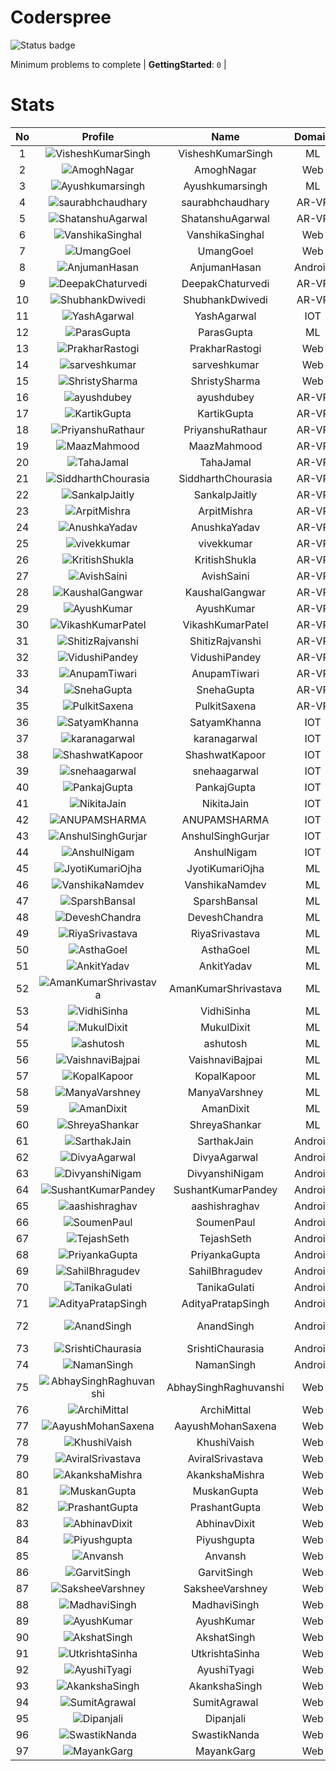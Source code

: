 
Coderspree
==========


![Status badge](https://github.com/InnogeeksOrganization/coderspree/actions/workflows/checkSubmission.yml/badge.svg)  


Minimum problems to complete | **GettingStarted**: `0` |   

# Stats
  

|No|Profile|Name|Domain|Year|Solved|
| :---: | :---: | :---: | :---: | :---: | :---: |
|1|![VisheshKumarSingh](https://avatars.githubusercontent.com/u/47525494?v=4&s=100)|VisheshKumarSingh|ML|2|12|
|2|![AmoghNagar](https://avatars.githubusercontent.com/u/84376218?v=4&s=100)|AmoghNagar|Web|3|12|
|3|![Ayushkumarsingh](https://avatars.githubusercontent.com/u/78909117?v=4&s=100)|Ayushkumarsingh|ML|2|11|
|4|![saurabhchaudhary](https://avatars.githubusercontent.com/u/54533861?v=4&s=100)|saurabhchaudhary|AR-VR|3|7|
|5|![ShatanshuAgarwal](https://avatars.githubusercontent.com/u/63258511?v=4&s=100)|ShatanshuAgarwal|AR-VR|3|7|
|6|![VanshikaSinghal](https://avatars.githubusercontent.com/u/84376218?v=4&s=100)|VanshikaSinghal|Web|3|5|
|7|![UmangGoel](https://avatars.githubusercontent.com/u/84376218?v=4&s=100)|UmangGoel|Web|3|5|
|8|![AnjumanHasan](https://avatars.githubusercontent.com/u/84376218?v=4&s=100)|AnjumanHasan|Android|2|3|
|9|![DeepakChaturvedi](https://avatars.githubusercontent.com/u/61619479?v=4&s=100)|DeepakChaturvedi|AR-VR|3|2|
|10|![ShubhankDwivedi](https://avatars.githubusercontent.com/u/81324099?v=4&s=100)|ShubhankDwivedi|AR-VR|2ndYear|2|
|11|![YashAgarwal](https://avatars.githubusercontent.com/u/59206738?v=4&s=100)|YashAgarwal|IOT|3|2|
|12|![ParasGupta](https://avatars.githubusercontent.com/u/60445527?v=4&s=100)|ParasGupta|ML|3|2|
|13|![PrakharRastogi](https://avatars.githubusercontent.com/u/84376218?v=4&s=100)|PrakharRastogi|Web|3|2|
|14|![sarveshkumar](https://avatars.githubusercontent.com/u/84376218?v=4&s=100)|sarveshkumar|Web|3|2|
|15|![ShristySharma](https://avatars.githubusercontent.com/u/84376218?v=4&s=100)|ShristySharma|Web|3|2|
|16|![ayushdubey](https://avatars.githubusercontent.com/u/33064931?v=4&s=100)|ayushdubey|AR-VR|2|1|
|17|![KartikGupta](https://avatars.githubusercontent.com/u/57028920?v=4&s=100)|KartikGupta|AR-VR|3|1|
|18|![PriyanshuRathaur](https://avatars.githubusercontent.com/u/86730388?v=4&s=100)|PriyanshuRathaur|AR-VR|2|1|
|19|![MaazMahmood](https://avatars.githubusercontent.com/u/83294849?v=4&s=100)|MaazMahmood|AR-VR|2|1|
|20|![TahaJamal](https://avatars.githubusercontent.com/u/60614154?v=4&s=100)|TahaJamal|AR-VR|3|1|
|21|![SiddharthChourasia](https://avatars.githubusercontent.com/u/78783051?v=4&s=100)|SiddharthChourasia|AR-VR|2|1|
|22|![SankalpJaitly](https://avatars.githubusercontent.com/u/63491937?v=4&s=100)|SankalpJaitly|AR-VR|3|1|
|23|![ArpitMishra](https://avatars.githubusercontent.com/u/91672224?v=4&s=100)|ArpitMishra|AR-VR|2nd|1|
|24|![AnushkaYadav](https://avatars.githubusercontent.com/u/63538061?v=4&s=100)|AnushkaYadav|AR-VR|3|1|
|25|![vivekkumar](https://avatars.githubusercontent.com/u/60609162?v=4&s=100)|vivekkumar|AR-VR|3|1|
|26|![KritishShukla](https://avatars.githubusercontent.com/u/84233260?v=4&s=100)|KritishShukla|AR-VR|2|1|
|27|![AvishSaini](https://avatars.githubusercontent.com/u/82599778?v=4&s=100)|AvishSaini|AR-VR|2|1|
|28|![KaushalGangwar](https://avatars.githubusercontent.com/u/78899517?v=4&s=100)|KaushalGangwar|AR-VR|2|1|
|29|![AyushKumar](https://avatars.githubusercontent.com/u/77633249?v=4&s=100)|AyushKumar|AR-VR|2|1|
|30|![VikashKumarPatel](https://avatars.githubusercontent.com/u/72515535?v=4&s=100)|VikashKumarPatel|AR-VR|3|1|
|31|![ShitizRajvanshi](https://avatars.githubusercontent.com/u/86548099?v=4&s=100)|ShitizRajvanshi|AR-VR|2|1|
|32|![VidushiPandey](https://avatars.githubusercontent.com/u/86524341?v=4&s=100)|VidushiPandey|AR-VR|2|1|
|33|![AnupamTiwari](https://avatars.githubusercontent.com/u/81892907?v=4&s=100)|AnupamTiwari|AR-VR|2|1|
|34|![SnehaGupta](https://avatars.githubusercontent.com/u/63196333?v=4&s=100)|SnehaGupta|AR-VR|3|1|
|35|![PulkitSaxena](https://avatars.githubusercontent.com/u/84513589?v=4&s=100)|PulkitSaxena|AR-VR|2|1|
|36|![SatyamKhanna](https://avatars.githubusercontent.com/u/52063544?v=4&s=100)|SatyamKhanna|IOT|3|1|
|37|![karanagarwal](https://avatars.githubusercontent.com/u/86533183?v=4&s=100)|karanagarwal|IOT|2|1|
|38|![ShashwatKapoor](https://avatars.githubusercontent.com/u/74201117?v=4&s=100)|ShashwatKapoor|IOT|3|1|
|39|![snehaagarwal](https://avatars.githubusercontent.com/u/91549661?v=4&s=100)|snehaagarwal|IOT|3|1|
|40|![PankajGupta](https://avatars.githubusercontent.com/u/91672523?v=4&s=100)|PankajGupta|IOT|2|1|
|41|![NikitaJain](https://avatars.githubusercontent.com/u/91686453?v=4&s=100)|NikitaJain|IOT|2|1|
|42|![ANUPAMSHARMA](https://avatars.githubusercontent.com/u/91667813?v=4&s=100)|ANUPAMSHARMA|IOT|2|1|
|43|![AnshulSinghGurjar](https://avatars.githubusercontent.com/u/90499262?v=4&s=100)|AnshulSinghGurjar|IOT|2|1|
|44|![AnshulNigam](https://avatars.githubusercontent.com/u/74321084?v=4&s=100)|AnshulNigam|IOT|2|1|
|45|![JyotiKumariOjha](https://avatars.githubusercontent.com/u/82596078?v=4&s=100)|JyotiKumariOjha|ML|2|1|
|46|![VanshikaNamdev](https://avatars.githubusercontent.com/u/64363094?v=4&s=100)|VanshikaNamdev|ML|3|1|
|47|![SparshBansal](https://avatars.githubusercontent.com/u/78899820?v=4&s=100)|SparshBansal|ML|2|1|
|48|![DeveshChandra](https://avatars.githubusercontent.com/u/82612473?v=4&s=100)|DeveshChandra|ML|2|1|
|49|![RiyaSrivastava](https://avatars.githubusercontent.com/u/82600662?v=4&s=100)|RiyaSrivastava|ML|2|1|
|50|![AsthaGoel](https://avatars.githubusercontent.com/u/62610706?v=4&s=100)|AsthaGoel|ML|3|1|
|51|![AnkitYadav](https://avatars.githubusercontent.com/u/66520710?v=4&s=100)|AnkitYadav|ML|3|1|
|52|![AmanKumarShrivastava](https://avatars.githubusercontent.com/u/81643753?v=4&s=100)|AmanKumarShrivastava|ML|2|1|
|53|![VidhiSinha](https://avatars.githubusercontent.com/u/83163944?v=4&s=100)|VidhiSinha|ML|2|1|
|54|![MukulDixit](https://avatars.githubusercontent.com/u/55882740?v=4&s=100)|MukulDixit|ML|3|1|
|55|![ashutosh](https://avatars.githubusercontent.com/u/60190101?v=4&s=100)|ashutosh|ML|3|1|
|56|![VaishnaviBajpai](https://avatars.githubusercontent.com/u/82597311?v=4&s=100)|VaishnaviBajpai|ML|2|1|
|57|![KopalKapoor](https://avatars.githubusercontent.com/u/82762079?v=4&s=100)|KopalKapoor|ML|2|1|
|58|![ManyaVarshney](https://avatars.githubusercontent.com/u/82599650?v=4&s=100)|ManyaVarshney|ML|2|1|
|59|![AmanDixit](https://avatars.githubusercontent.com/u/82611683?v=4&s=100)|AmanDixit|ML|2|1|
|60|![ShreyaShankar](https://avatars.githubusercontent.com/u/65847819?v=4&s=100)|ShreyaShankar|ML|3|1|
|61|![SarthakJain](https://avatars.githubusercontent.com/u/82282277?v=4&s=100)|SarthakJain|Android|2|1|
|62|![DivyaAgarwal](https://avatars.githubusercontent.com/u/84376218?v=4&s=100)|DivyaAgarwal|Android|2|1|
|63|![DivyanshiNigam](https://avatars.githubusercontent.com/u/84376218?v=4&s=100)|DivyanshiNigam|Android|2|1|
|64|![SushantKumarPandey](https://avatars.githubusercontent.com/u/84376218?v=4&s=100)|SushantKumarPandey|Android|2|1|
|65|![aashishraghav](https://avatars.githubusercontent.com/u/84376218?v=4&s=100)|aashishraghav|Android|2|1|
|66|![SoumenPaul](https://avatars.githubusercontent.com/u/84376218?v=4&s=100)|SoumenPaul|Android|2|1|
|67|![TejashSeth](https://avatars.githubusercontent.com/u/84376218?v=4&s=100)|TejashSeth|Android|2|1|
|68|![PriyankaGupta](https://avatars.githubusercontent.com/u/84376218?v=4&s=100)|PriyankaGupta|Android|2|1|
|69|![SahilBhragudev](https://avatars.githubusercontent.com/u/84376218?v=4&s=100)|SahilBhragudev|Android|2|1|
|70|![TanikaGulati](https://avatars.githubusercontent.com/u/84376218?v=4&s=100)|TanikaGulati|Android|2|1|
|71|![AdityaPratapSingh](https://avatars.githubusercontent.com/u/84376218?v=4&s=100)|AdityaPratapSingh|Android|2|1|
|72|![AnandSingh](https://avatars.githubusercontent.com/u/84376218?v=4&s=100)|AnandSingh|Android|Invalid Foldername|1|
|73|![SrishtiChaurasia](https://avatars.githubusercontent.com/u/84376218?v=4&s=100)|SrishtiChaurasia|Android|2|1|
|74|![NamanSingh](https://avatars.githubusercontent.com/u/84376218?v=4&s=100)|NamanSingh|Android|2|1|
|75|![AbhaySinghRaghuvanshi](https://avatars.githubusercontent.com/u/84376218?v=4&s=100)|AbhaySinghRaghuvanshi|Web|2|1|
|76|![ArchiMittal](https://avatars.githubusercontent.com/u/84376218?v=4&s=100)|ArchiMittal|Web|2|1|
|77|![AayushMohanSaxena](https://avatars.githubusercontent.com/u/84376218?v=4&s=100)|AayushMohanSaxena|Web|2|1|
|78|![KhushiVaish](https://avatars.githubusercontent.com/u/84376218?v=4&s=100)|KhushiVaish|Web|2|1|
|79|![AviralSrivastava](https://avatars.githubusercontent.com/u/84376218?v=4&s=100)|AviralSrivastava|Web|2|1|
|80|![AkankshaMishra](https://avatars.githubusercontent.com/u/84376218?v=4&s=100)|AkankshaMishra|Web|2|1|
|81|![MuskanGupta](https://avatars.githubusercontent.com/u/84376218?v=4&s=100)|MuskanGupta|Web|3|1|
|82|![PrashantGupta](https://avatars.githubusercontent.com/u/84376218?v=4&s=100)|PrashantGupta|Web|3|1|
|83|![AbhinavDixit](https://avatars.githubusercontent.com/u/84376218?v=4&s=100)|AbhinavDixit|Web|3|1|
|84|![Piyushgupta](https://avatars.githubusercontent.com/u/84376218?v=4&s=100)|Piyushgupta|Web|2|1|
|85|![Anvansh](https://avatars.githubusercontent.com/u/84376218?v=4&s=100)|Anvansh|Web|2|1|
|86|![GarvitSingh](https://avatars.githubusercontent.com/u/84376218?v=4&s=100)|GarvitSingh|Web|2|1|
|87|![SaksheeVarshney](https://avatars.githubusercontent.com/u/84376218?v=4&s=100)|SaksheeVarshney|Web|3|1|
|88|![MadhaviSingh](https://avatars.githubusercontent.com/u/84376218?v=4&s=100)|MadhaviSingh|Web|2|1|
|89|![AyushKumar](https://avatars.githubusercontent.com/u/84376218?v=4&s=100)|AyushKumar|Web|2|1|
|90|![AkshatSingh](https://avatars.githubusercontent.com/u/84376218?v=4&s=100)|AkshatSingh|Web|2|1|
|91|![UtkrishtaSinha](https://avatars.githubusercontent.com/u/84376218?v=4&s=100)|UtkrishtaSinha|Web|2|1|
|92|![AyushiTyagi](https://avatars.githubusercontent.com/u/84376218?v=4&s=100)|AyushiTyagi|Web|3|1|
|93|![AkankshaSingh](https://avatars.githubusercontent.com/u/84376218?v=4&s=100)|AkankshaSingh|Web|2|1|
|94|![SumitAgrawal](https://avatars.githubusercontent.com/u/84376218?v=4&s=100)|SumitAgrawal|Web|2|1|
|95|![Dipanjali](https://avatars.githubusercontent.com/u/84376218?v=4&s=100)|Dipanjali|Web|2|1|
|96|![SwastikNanda](https://avatars.githubusercontent.com/u/84376218?v=4&s=100)|SwastikNanda|Web|2|1|
|97|![MayankGarg](https://avatars.githubusercontent.com/u/84376218?v=4&s=100)|MayankGarg|Web|2|1|
